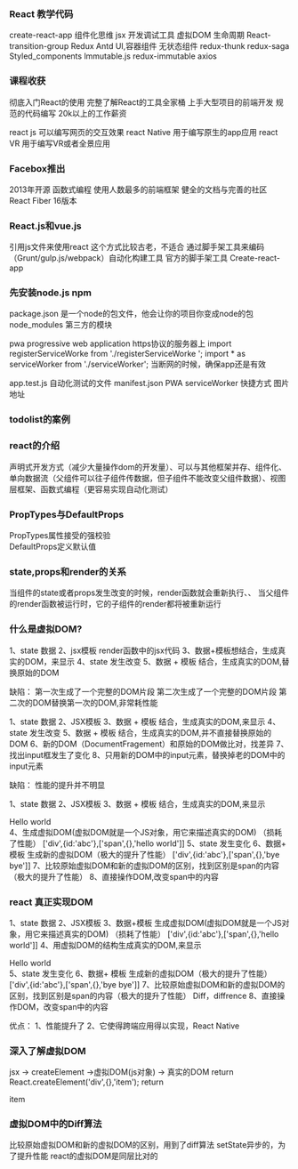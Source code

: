 ### React 教学代码

create-react-app 
组件化思维
jsx
开发调试工具
虚拟DOM
生命周期
React-transition-group
Redux
Antd
UI,容器组件
无状态组件
redux-thunk
redux-saga
Styled_components
lmmutable.js
redux-immutable
axios


 ###  课程收获
彻底入门React的使用
完整了解React的工具全家桶
上手大型项目的前端开发
规范的代码编写
20k以上的工作薪资

react js  可以编写网页的交互效果
react Native 用于编写原生的app应用
react VR  用于编写VR或者全景应用


### Facebox推出
2013年开源
函数式编程
使用人数最多的前端框架
健全的文档与完善的社区
React Fiber  16版本


### React.js和vue.js

引用js文件来使用react  这个方式比较古老，不适合
通过脚手架工具来编码  （Grunt/gulp.js/webpack）自动化构建工具
官方的脚手架工具  Create-react-app  

### 先安装node.js  npm
package.json  是一个node的包文件，他会让你的项目你变成node的包  
node_modules  第三方的模块

pwa progressive web application 
https协议的服务器上
import registerServiceWorke from './registerServiceWorke ';
import * as serviceWorker from './serviceWorker';
当断网的时候，确保app还是有效

app.test.js  自动化测试的文件
manifest.json   PWA serviceWorker  快捷方式 图片 地址


### todolist的案例

### react的介绍

声明式开发方式（减少大量操作dom的开发量）、可以与其他框架并存、组件化、单向数据流（父组件可以往子组件传数据，但子组件不能改变父组件数据）、视图层框架、函数式编程（更容易实现自动化测试）

### PropTypes与DefaultProps

PropTypes属性接受的强校验<br />
DefaultProps定义默认值 

### state,props和render的关系

当组件的state或者props发生改变的时候，render函数就会重新执行、、
当父组件的render函数被运行时，它的子组件的render都将被重新运行

### 什么是虚拟DOM?
1、state 数据
2、jsx模板 render函数中的jsx代码
3、数据+模板想结合，生成真实的DOM，来显示
4、state 发生改变
5、数据 + 模板 结合，生成真实的DOM,替换原始的DOM

缺陷：
第一次生成了一个完整的DOM片段
第二次生成了一个完整的DOM片段
第二次的DOM替换第一次的DOM,非常耗性能


1、state 数据
2、JSX模板 
3、数据 + 模板 结合，生成真实的DOM,来显示
4、state 发生改变
5、数据 + 模板 结合，生成真实的DOM,并不直接替换原始的DOM
6、新的DOM（DocumentFragement）和原始的DOM做比对，找差异
7、找出input框发生了变化
8、只用新的DOM中的input元素，替换掉老的DOM中的input元素

缺陷：
性能的提升并不明显

1、state 数据
2、JSX模板 
3、数据 + 模板 结合，生成真实的DOM,来显示
<div id='abc'><span>Hello world</span></div>
4、生成虚拟DOM(虚拟DOM就是一个JS对象，用它来描述真实的DOM)  （损耗了性能）
['div',{id:'abc'},['span',{},'hello world']]
5、state 发生变化
6、数据+ 模板 生成新的虚拟DOM（极大的提升了性能）
['div',{id:'abc'},['span',{},'bye bye']]
7、比较原始虚拟DOM和新的虚拟DOM的区别，找到区别是span的内容（极大的提升了性能）
8、直接操作DOM,改变span中的内容

### react 真正实现DOM
1、state 数据
2、JSX模板 
3、数据+模板 生成虚拟DOM(虚拟DOM就是一个JS对象，用它来描述真实的DOM)  （损耗了性能）
['div',{id:'abc'},['span',{},'hello world']]
4、用虚拟DOM的结构生成真实的DOM,来显示
<div id="abc"><span>Hello world</span></div>
5、state 发生变化
6、数据+ 模板 生成新的虚拟DOM（极大的提升了性能）
['div',{id:'abc'},['span',{},'bye bye']]
7、比较原始虚拟DOM和新的虚拟DOM的区别，找到区别是span的内容（极大的提升了性能）
Diff，diffrence
8、直接操作DOM，改变span中的内容

优点：
1、性能提升了
2、它使得跨端应用得以实现，React Native

### 深入了解虚拟DOM
jsx -> createElement ->虚拟DOM(js对象) -> 真实的DOM
return React.createElement('div',{},'item');
return <div>item</div>

### 虚拟DOM中的Diff算法
比较原始虚拟DOM和新的虚拟DOM的区别，用到了diff算法
setState异步的，为了提升性能
react的虚拟DOM是同层比对的



